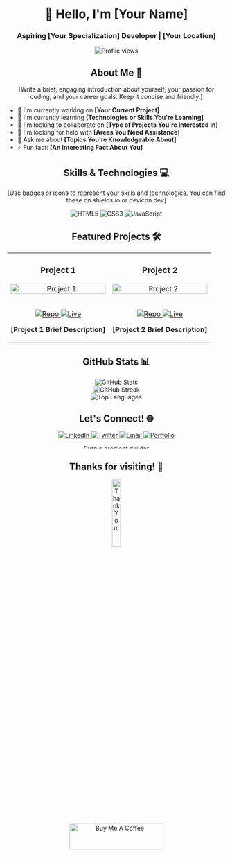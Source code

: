 <!-- Profile Header -->
<h1 align="center">👋 Hello, I'm [Your Name]</h1>
<h3 align="center">Aspiring [Your Specialization] Developer | [Your Location]</h3>

<p align="center">
  <img src="https://komarev.com/ghpvc/?username=[your-github-username]&label=Profile%20views&color=6C47FF&style=flat" alt="Profile views" />
</p>

<!-- About Me Section -->
<h2 align="center">About Me 🚀</h2>

<p align="center">
  [Write a brief, engaging introduction about yourself, your passion for coding, and your career goals. Keep it concise and friendly.]
</p>

- 🔭 I'm currently working on **[Your Current Project]**
- 🌱 I'm currently learning **[Technologies or Skills You're Learning]**
- 👯 I'm looking to collaborate on **[Type of Projects You're Interested In]**
- 🤔 I'm looking for help with **[Areas You Need Assistance]**
- 💬 Ask me about **[Topics You're Knowledgeable About]**
- ⚡ Fun fact: **[An Interesting Fact About You]**

<!-- Skills and Technologies -->
<h2 align="center">Skills & Technologies 💻</h2>

<p align="center">
  [Use badges or icons to represent your skills and technologies. You can find these on shields.io or devicon.dev]
</p>

<p align="center">
  <img src="https://img.shields.io/badge/HTML5-6C47FF?style=for-the-badge&logo=html5&logoColor=white" alt="HTML5" />
  <img src="https://img.shields.io/badge/CSS3-3B3BFF?style=for-the-badge&logo=css3&logoColor=white" alt="CSS3" />
  <img src="https://img.shields.io/badge/JavaScript-6C47FF?style=for-the-badge&logo=javascript&logoColor=white" alt="JavaScript" />
  <!-- Add more badges for your skills -->
</p>

<!-- Projects Showcase -->
<h2 align="center">Featured Projects 🛠️</h2>

<div align="center">
  <table>
    <tr>
      <td width="50%">
        <h3 align="center">Project 1</h3>
        <div align="center">  
          <a href="[Project 1 Link]" target="_blank">
            <img src="[Project 1 Screenshot URL]" alt="Project 1" height="100%" />
          </a>
          <br>
          <br>
          <p>
            <a href="[Project 1 Repo Link]" target="_blank">
              <img src="https://img.shields.io/badge/Repo-6C47FF?style=for-the-badge&logo=github&logoColor=white" alt="Repo" />
            </a>  
            <a href="[Project 1 Live Link]" target="_blank">
              <img src="https://img.shields.io/badge/Live-3B3BFF?style=for-the-badge&logo=googlechrome&logoColor=white" alt="Live" />
            </a>
          </p>
          <p><strong>[Project 1 Brief Description]</strong></p>
        </div>
      </td>
      <td width="50%">
        <h3 align="center">Project 2</h3>
        <div align="center">  
          <a href="[Project 2 Link]" target="_blank">
            <img src="[Project 2 Screenshot URL]" alt="Project 2" height="100%" />
          </a>
          <br>
          <br>
          <p>
            <a href="[Project 2 Repo Link]" target="_blank">
              <img src="https://img.shields.io/badge/Repo-6C47FF?style=for-the-badge&logo=github&logoColor=white" alt="Repo" />
            </a>  
            <a href="[Project 2 Live Link]" target="_blank">
              <img src="https://img.shields.io/badge/Live-3B3BFF?style=for-the-badge&logo=googlechrome&logoColor=white" alt="Live" />
            </a>
          </p>
          <p><strong>[Project 2 Brief Description]</strong></p>
        </div>
      </td>
    </tr>
  </table>
</div>

<!-- GitHub Stats and Activity -->
<h2 align="center">GitHub Stats 📊</h2>

<div align="center">
  <img src="https://github-readme-stats.vercel.app/api?username=[your-github-username]&show_icons=true&bg_color=0D1117&title_color=6C47FF&text_color=FFFFFF&icon_color=3B3BFF&hide_border=true" alt="GitHub Stats" />
</div>

<div align="center">
  <img src="https://github-readme-streak-stats.herokuapp.com/?user=[your-github-username]&background=0D1117&ring=6C47FF&fire=3B3BFF&currStreakLabel=6C47FF&sideLabels=FFFFFF&dates=FFFFFF&hide_border=true" alt="GitHub Streak" />
</div>

<div align="center">
  <img src="https://github-readme-stats.vercel.app/api/top-langs/?username=[your-github-username]&layout=compact&bg_color=0D1117&title_color=6C47FF&text_color=FFFFFF&hide_border=true" alt="Top Languages" />
</div>

<!-- Social Media and Contact Information -->
<h2 align="center">Let's Connect! 🌐</h2>

<p align="center">
  <a href="[Your LinkedIn Profile URL]" target="_blank">
    <img src="https://img.shields.io/badge/LinkedIn-6C47FF?style=for-the-badge&logo=linkedin&logoColor=white" alt="LinkedIn" />
  </a>
  <a href="[Your Twitter Profile URL]" target="_blank">
    <img src="https://img.shields.io/badge/Twitter-3B3BFF?style=for-the-badge&logo=twitter&logoColor=white" alt="Twitter" />
  </a>
  <a href="mailto:[Your Email Address]">
    <img src="https://img.shields.io/badge/Email-6C47FF?style=for-the-badge&logo=gmail&logoColor=white" alt="Email" />
  </a>
  <a href="[Your Portfolio Website URL]" target="_blank">
    <img src="https://img.shields.io/badge/Portfolio-3B3BFF?style=for-the-badge&logo=netlify&logoColor=white" alt="Portfolio" />
  </a>
</p>

<!-- Visual Elements and Styling -->
<div align="center">
  <img src="https://hebbkx1anhila5yf.public.blob.vercel-storage.com/Screenshot%202025-01-23%20at%2001.28.12-ZuqJbevg7HoqX5HYOkCRa7HF9FFejz.png" width="100%" height="8" alt="Purple gradient divider">
</div>

<h2 align="center">Thanks for visiting! 👋</h2>

<p align="center">
  <img src="https://media.giphy.com/media/jpVnC65DmYeyRL4LHS/giphy.gif" width="20%" alt="Thank You!" />
</p>

<!-- Add this if you want to support donations -->
<p align="center">
  <a href="https://www.buymeacoffee.com/[your-username]" target="_blank">
    <img src="https://cdn.buymeacoffee.com/buttons/v2/default-yellow.png" alt="Buy Me A Coffee" height="60px" width="217px" />
  </a>
</p>

